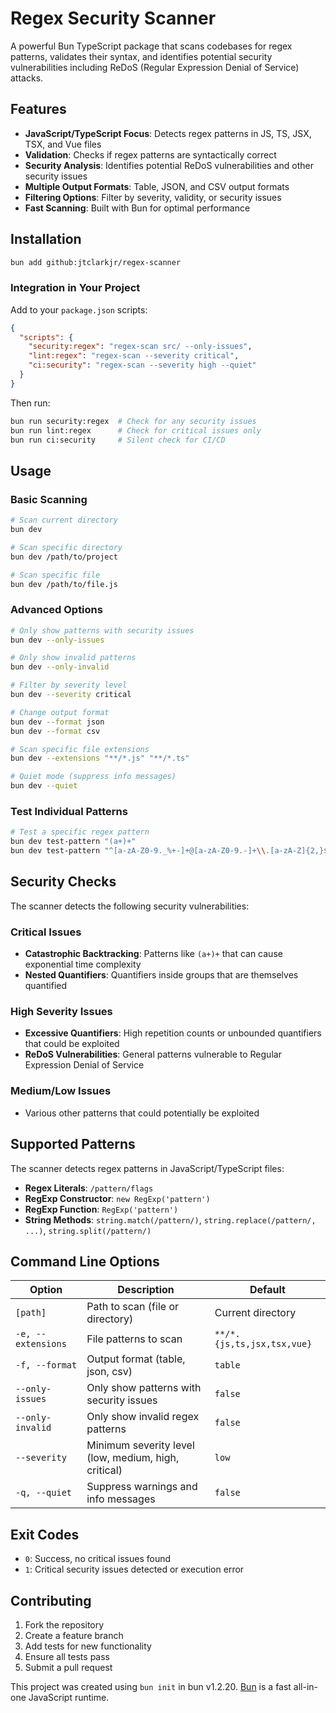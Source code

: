 # Regex Security Scanner

A powerful Bun TypeScript package that scans codebases for regex patterns, validates their syntax, and identifies potential security vulnerabilities including ReDoS (Regular Expression Denial of Service) attacks.

## Features

- **JavaScript/TypeScript Focus**: Detects regex patterns in JS, TS, JSX, TSX, and Vue files
- **Validation**: Checks if regex patterns are syntactically correct
- **Security Analysis**: Identifies potential ReDoS vulnerabilities and other security issues
- **Multiple Output Formats**: Table, JSON, and CSV output formats
- **Filtering Options**: Filter by severity, validity, or security issues
- **Fast Scanning**: Built with Bun for optimal performance

## Installation

```bash
bun add github:jtclarkjr/regex-scanner
```

### Integration in Your Project

Add to your `package.json` scripts:

```json
{
  "scripts": {
    "security:regex": "regex-scan src/ --only-issues",
    "lint:regex": "regex-scan --severity critical",
    "ci:security": "regex-scan --severity high --quiet"
  }
}
```

Then run:

```bash
bun run security:regex  # Check for any security issues
bun run lint:regex      # Check for critical issues only
bun run ci:security     # Silent check for CI/CD
```

## Usage

### Basic Scanning

```bash
# Scan current directory
bun dev

# Scan specific directory
bun dev /path/to/project

# Scan specific file
bun dev /path/to/file.js
```

### Advanced Options

```bash
# Only show patterns with security issues
bun dev --only-issues

# Only show invalid patterns
bun dev --only-invalid

# Filter by severity level
bun dev --severity critical

# Change output format
bun dev --format json
bun dev --format csv

# Scan specific file extensions
bun dev --extensions "**/*.js" "**/*.ts"

# Quiet mode (suppress info messages)
bun dev --quiet
```

### Test Individual Patterns

```bash
# Test a specific regex pattern
bun dev test-pattern "(a+)+"
bun dev test-pattern "^[a-zA-Z0-9._%+-]+@[a-zA-Z0-9.-]+\\.[a-zA-Z]{2,}$"
```

## Security Checks

The scanner detects the following security vulnerabilities:

### Critical Issues

- **Catastrophic Backtracking**: Patterns like `(a+)+` that can cause exponential time complexity
- **Nested Quantifiers**: Quantifiers inside groups that are themselves quantified

### High Severity Issues

- **Excessive Quantifiers**: High repetition counts or unbounded quantifiers that could be exploited
- **ReDoS Vulnerabilities**: General patterns vulnerable to Regular Expression Denial of Service

### Medium/Low Issues

- Various other patterns that could potentially be exploited

## Supported Patterns

The scanner detects regex patterns in JavaScript/TypeScript files:

- **Regex Literals**: `/pattern/flags`
- **RegExp Constructor**: `new RegExp('pattern')`
- **RegExp Function**: `RegExp('pattern')`
- **String Methods**: `string.match(/pattern/)`, `string.replace(/pattern/, ...)`, `string.split(/pattern/)`

## Command Line Options

| Option             | Description                                          | Default                    |
| ------------------ | ---------------------------------------------------- | -------------------------- |
| `[path]`           | Path to scan (file or directory)                     | Current directory          |
| `-e, --extensions` | File patterns to scan                                | `**/*.{js,ts,jsx,tsx,vue}` |
| `-f, --format`     | Output format (table, json, csv)                     | `table`                    |
| `--only-issues`    | Only show patterns with security issues              | `false`                    |
| `--only-invalid`   | Only show invalid regex patterns                     | `false`                    |
| `--severity`       | Minimum severity level (low, medium, high, critical) | `low`                      |
| `-q, --quiet`      | Suppress warnings and info messages                  | `false`                    |

## Exit Codes

- `0`: Success, no critical issues found
- `1`: Critical security issues detected or execution error

## Contributing

1. Fork the repository
2. Create a feature branch
3. Add tests for new functionality
4. Ensure all tests pass
5. Submit a pull request

This project was created using `bun init` in bun v1.2.20. [Bun](https://bun.sh) is a fast all-in-one JavaScript runtime.

